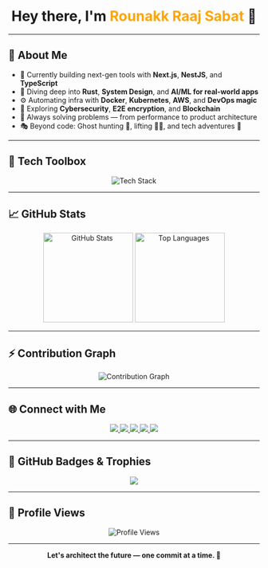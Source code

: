 <!-- GitHub README for Rounakk Raaj Sabat -->

<h1 align="center">
  Hey there, I'm <span style="color:#FFA500;">Rounakk Raaj Sabat</span> 👋
</h1>



---

## 🚀 About Me

- 🔭 Currently building next-gen tools with **Next.js**, **NestJS**, and **TypeScript**
- 🧠 Diving deep into **Rust**, **System Design**, and **AI/ML for real-world apps**
- ⚙️ Automating infra with **Docker**, **Kubernetes**, **AWS**, and **DevOps magic**
- 🔐 Exploring **Cybersecurity**, **E2E encryption**, and **Blockchain**
- 🎯 Always solving problems — from performance to product architecture
- 🎭 Beyond code: Ghost hunting 👻, lifting 🏋️‍♂️, and tech adventures 🚀

---

## 🧰 Tech Toolbox

<div align="center">
  <img src="https://skillicons.dev/icons?i=nextjs,nestjs,react,ts,js,java,c,express,postgres,mongodb,docker,kubernetes,aws,rust" alt="Tech Stack" />
</div>

---

## 📈 GitHub Stats

<div align="center">
  <img height="180px" src="https://github-readme-stats.vercel.app/api?username=rounakkraaj-1744&show_icons=true&theme=tokyonight&hide_border=true&count_private=true" alt="GitHub Stats" />
  <img height="180px" src="https://github-readme-stats.vercel.app/api/top-langs/?username=rounakkraaj-1744&layout=compact&theme=tokyonight&hide_border=true" alt="Top Languages" />
</div>

---

## ⚡ Contribution Graph

<div align="center">
  <img src="https://github-readme-activity-graph.vercel.app/graph?username=rounakkraaj-1744&theme=tokyo-night&area=true&hide_border=true" alt="Contribution Graph" />
</div>

---

## 🌐 Connect with Me

<div align="center">
  <a href="https://linkedin.com/in/rounakk-raaj-745rrs" target="_blank">
    <img src="https://img.shields.io/badge/LinkedIn-%230077B5.svg?style=for-the-badge&logo=linkedin&logoColor=white" />
  </a>
  <a href="https://twitter.com/rounakk_745" target="_blank">
    <img src="https://img.shields.io/badge/Twitter-%231DA1F2.svg?style=for-the-badge&logo=twitter&logoColor=white" />
  </a>
  <a href="https://www.fiverr.com/rounakk_raaj" target="_blank">
    <img src="https://img.shields.io/badge/Fiverr-%2300B22D.svg?style=for-the-badge&logo=fiverr&logoColor=white" />
  </a>
  <a href="mailto:hi@rounakk.in" target="_blank">
    <img src="https://img.shields.io/badge/Email-%23D14836.svg?style=for-the-badge&logo=gmail&logoColor=white" />
  </a>
  <a href="https://freelance.rounakk.in" target="_blank">
    <img src="https://img.shields.io/badge/Portfolio-%23000000.svg?style=for-the-badge&logo=github&logoColor=white" />
  </a>
</div>

---

## 🧠 GitHub Badges & Trophies

<div align="center">
  <img src="https://github-profile-trophy.vercel.app/?username=rounakkraaj-1744&theme=tokyonight&no-frame=true&row=1&column=7" />
</div>

---

## 👀 Profile Views

<div align="center">
  <img src="https://komarev.com/ghpvc/?username=rounakkraaj-1744&style=flat-square&color=blueviolet" alt="Profile Views" />
</div>

---

<p align="center">
  <b>Let's architect the future — one commit at a time. 🚀</b>
</p>
